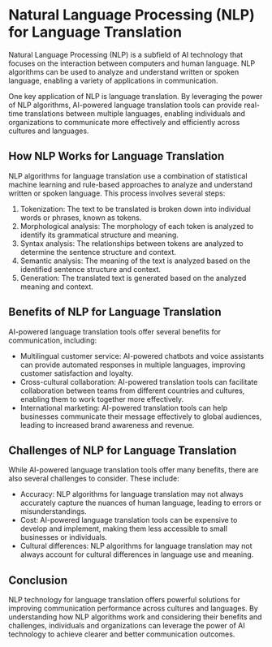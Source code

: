 Natural Language Processing (NLP) for Language Translation
====================================================================================================================

Natural Language Processing (NLP) is a subfield of AI technology that focuses on the interaction between computers and human language. NLP algorithms can be used to analyze and understand written or spoken language, enabling a variety of applications in communication.

One key application of NLP is language translation. By leveraging the power of NLP algorithms, AI-powered language translation tools can provide real-time translations between multiple languages, enabling individuals and organizations to communicate more effectively and efficiently across cultures and languages.

How NLP Works for Language Translation
--------------------------------------

NLP algorithms for language translation use a combination of statistical machine learning and rule-based approaches to analyze and understand written or spoken language. This process involves several steps:

1. Tokenization: The text to be translated is broken down into individual words or phrases, known as tokens.
2. Morphological analysis: The morphology of each token is analyzed to identify its grammatical structure and meaning.
3. Syntax analysis: The relationships between tokens are analyzed to determine the sentence structure and context.
4. Semantic analysis: The meaning of the text is analyzed based on the identified sentence structure and context.
5. Generation: The translated text is generated based on the analyzed meaning and context.

Benefits of NLP for Language Translation
----------------------------------------

AI-powered language translation tools offer several benefits for communication, including:

* Multilingual customer service: AI-powered chatbots and voice assistants can provide automated responses in multiple languages, improving customer satisfaction and loyalty.
* Cross-cultural collaboration: AI-powered translation tools can facilitate collaboration between teams from different countries and cultures, enabling them to work together more effectively.
* International marketing: AI-powered translation tools can help businesses communicate their message effectively to global audiences, leading to increased brand awareness and revenue.

Challenges of NLP for Language Translation
------------------------------------------

While AI-powered language translation tools offer many benefits, there are also several challenges to consider. These include:

* Accuracy: NLP algorithms for language translation may not always accurately capture the nuances of human language, leading to errors or misunderstandings.
* Cost: AI-powered language translation tools can be expensive to develop and implement, making them less accessible to small businesses or individuals.
* Cultural differences: NLP algorithms for language translation may not always account for cultural differences in language use and meaning.

Conclusion
----------

NLP technology for language translation offers powerful solutions for improving communication performance across cultures and languages. By understanding how NLP algorithms work and considering their benefits and challenges, individuals and organizations can leverage the power of AI technology to achieve clearer and better communication outcomes.
